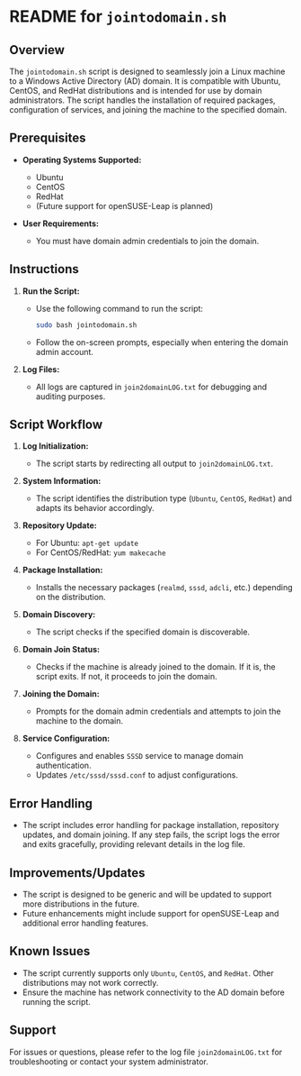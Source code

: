 # README for `jointodomain.sh`

## Overview

The `jointodomain.sh` script is designed to seamlessly join a Linux machine to a Windows Active Directory (AD) domain. It is compatible with Ubuntu, CentOS, and RedHat distributions and is intended for use by domain administrators. The script handles the installation of required packages, configuration of services, and joining the machine to the specified domain.

## Prerequisites

- **Operating Systems Supported:**
  - Ubuntu
  - CentOS
  - RedHat
  - (Future support for openSUSE-Leap is planned)

- **User Requirements:**
  - You must have domain admin credentials to join the domain.

## Instructions

1. **Run the Script:**
   - Use the following command to run the script:
     ```bash
     sudo bash jointodomain.sh
     ```
   - Follow the on-screen prompts, especially when entering the domain admin account.

2. **Log Files:**
   - All logs are captured in `join2domainLOG.txt` for debugging and auditing purposes.

## Script Workflow

1. **Log Initialization:**
   - The script starts by redirecting all output to `join2domainLOG.txt`.

2. **System Information:**
   - The script identifies the distribution type (`Ubuntu`, `CentOS`, `RedHat`) and adapts its behavior accordingly.

3. **Repository Update:**
   - For Ubuntu: `apt-get update`
   - For CentOS/RedHat: `yum makecache`

4. **Package Installation:**
   - Installs the necessary packages (`realmd`, `sssd`, `adcli`, etc.) depending on the distribution.

5. **Domain Discovery:**
   - The script checks if the specified domain is discoverable.

6. **Domain Join Status:**
   - Checks if the machine is already joined to the domain. If it is, the script exits. If not, it proceeds to join the domain.

7. **Joining the Domain:**
   - Prompts for the domain admin credentials and attempts to join the machine to the domain.

8. **Service Configuration:**
   - Configures and enables `SSSD` service to manage domain authentication.
   - Updates `/etc/sssd/sssd.conf` to adjust configurations.

## Error Handling

- The script includes error handling for package installation, repository updates, and domain joining. If any step fails, the script logs the error and exits gracefully, providing relevant details in the log file.

## Improvements/Updates

- The script is designed to be generic and will be updated to support more distributions in the future.
- Future enhancements might include support for openSUSE-Leap and additional error handling features.

## Known Issues

- The script currently supports only `Ubuntu`, `CentOS`, and `RedHat`. Other distributions may not work correctly.
- Ensure the machine has network connectivity to the AD domain before running the script.

## Support

For issues or questions, please refer to the log file `join2domainLOG.txt` for troubleshooting or contact your system administrator.
